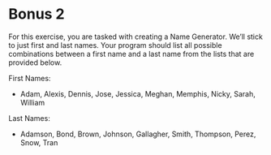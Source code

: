 # Bonus 2

For this exercise, you are tasked with creating a Name Generator. We’ll stick to just first and last names. Your program should list all possible combinations between a first name and a last name from the lists that are provided below.

First Names:

*   Adam, Alexis, Dennis, Jose, Jessica, Meghan, Memphis, Nicky, Sarah, William
    

Last Names:

*   Adamson, Bond, Brown, Johnson, Gallagher, Smith, Thompson, Perez, Snow, Tran